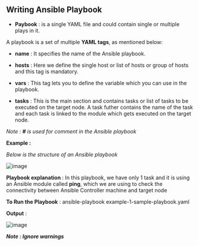 ## Writing Ansible Playbook

- **Paybook** : is a single YAML file and could contain single or multiple plays in it.

A playbook is a set of multiple **YAML tags**, as mentioned below:

- **name** : It specifies the name of the Ansible playbook.

- **hosts** : Here we define the single host or list of hosts or group of hosts and this tag is mandatory.

- **vars** : This tag lets you to define the variable which you can use in the playbook.

- **tasks** : This is the main section and contains tasks or list of tasks to be executed on the target node. A task futher contains the name of the task and each task is linked to the module which gets executed on the target node.

_Note : **#** is used for comment in the Ansible playbook_

**Example :**

_Below is the structure of an Ansible playbook_

![image](https://drive.google.com/uc?export=view&id=1QsWURxTdBy_ioIvIc__W-trBz3p3Reb9)

**Playbook explanation** : In this playbook, we have only 1 task and it is using an Ansible module called **ping**, which we are using to check the connectivity between Ansible Controller machine and target node

**To Run the Playbook** : ansible-playbook example-1-sample-playbook.yaml

**Output** :

![image](https://drive.google.com/uc?export=view&id=1j7CVntlXo69LGbIjGJAMIrTlGdGgSB_3)

_**Note : Ignore warnings**_
